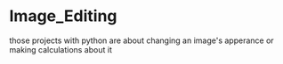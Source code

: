 # Image_Editing

those projects with python are about changing an image's apperance or making calculations about it
